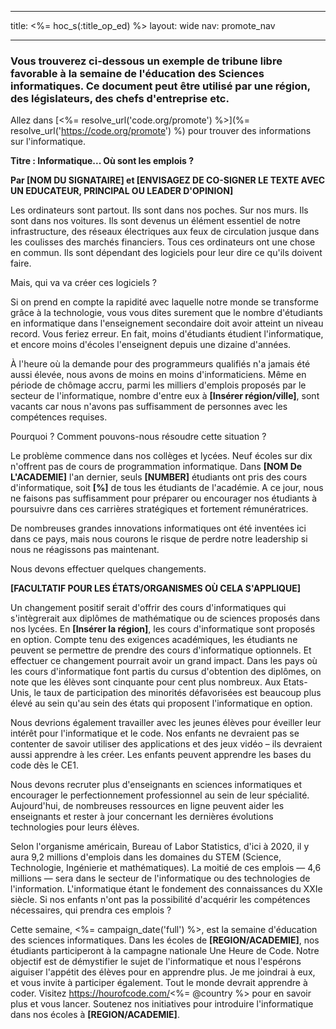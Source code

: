 * * *

title: <%= hoc_s(:title_op_ed) %> layout: wide nav: promote_nav

* * *

### Vous trouverez ci-dessous un exemple de tribune libre favorable à la semaine de l'éducation des Sciences informatiques. Ce document peut être utilisé par une région, des législateurs, des chefs d'entreprise etc.

  


Allez dans [<%= resolve_url('code.org/promote') %>](%= resolve_url('https://code.org/promote') %) pour trouver des informations sur l'informatique.

**Titre : Informatique... Où sont les emplois ?**

**Par [NOM DU SIGNATAIRE] et [ENVISAGEZ DE CO-SIGNER LE TEXTE AVEC UN EDUCATEUR, PRINCIPAL OU LEADER D'OPINION]**

Les ordinateurs sont partout. Ils sont dans nos poches. Sur nos murs. Ils sont dans nos voitures. Ils sont devenus un élément essentiel de notre infrastructure, des réseaux électriques aux feux de circulation jusque dans les coulisses des marchés financiers. Tous ces ordinateurs ont une chose en commun. Ils sont dépendant des logiciels pour leur dire ce qu'ils doivent faire.

Mais, qui va va créer ces logiciels ?

Si on prend en compte la rapidité avec laquelle notre monde se transforme grâce à la technologie, vous vous dites surement que le nombre d'étudiants en informatique dans l'enseignement secondaire doit avoir atteint un niveau record. Vous feriez erreur. En fait, moins d'étudiants étudient l'informatique, et encore moins d'écoles l'enseignent depuis une dizaine d'années.

À l'heure où la demande pour des programmeurs qualifiés n'a jamais été aussi élevée, nous avons de moins en moins d'informaticiens. Même en période de chômage accru, parmi les milliers d'emplois proposés par le secteur de l'informatique, nombre d'entre eux à **[Insérer région/ville]**, sont vacants car nous n'avons pas suffisamment de personnes avec les compétences requises.

Pourquoi ? Comment pouvons-nous résoudre cette situation ?

Le problème commence dans nos collèges et lycées. Neuf écoles sur dix n'offrent pas de cours de programmation informatique. Dans **[NOM De L'ACADEMIE]** l'an dernier, seuls **[NUMBER]** étudiants ont pris des cours d'informatique, soit **[%]** de tous les étudiants de l'académie. A ce jour, nous ne faisons pas suffisamment pour préparer ou encourager nos étudiants à poursuivre dans ces carrières stratégiques et fortement rémunératrices.

De nombreuses grandes innovations informatiques ont été inventées ici dans ce pays, mais nous courons le risque de perdre notre leadership si nous ne réagissons pas maintenant.

Nous devons effectuer quelques changements.

**[FACULTATIF POUR LES ÉTATS/ORGANISMES OÙ CELA S'APPLIQUE]**

Un changement positif serait d'offrir des cours d'informatiques qui s'intègrerait aux diplômes de mathématique ou de sciences proposés dans nos lycées. En **[Insérer la région]**, les cours d'informatique sont proposés en option. Compte tenu des exigences académiques, les étudiants ne peuvent se permettre de prendre des cours d'informatique optionnels. Et effectuer ce changement pourrait avoir un grand impact. Dans les pays où les cours d'informatique font partis du cursus d'obtention des diplômes, on note que les élèves sont cinquante pour cent plus nombreux. Aux Etats-Unis, le taux de participation des minorités défavorisées est beaucoup plus élevé au sein qu'au sein des états qui proposent l'informatique en option.

Nous devrions également travailler avec les jeunes élèves pour éveiller leur intérêt pour l'informatique et le code. Nos enfants ne devraient pas se contenter de savoir utiliser des applications et des jeux vidéo – ils devraient aussi apprendre à les créer. Les enfants peuvent apprendre les bases du code dès le CE1.

Nous devons recruter plus d'enseignants en sciences informatiques et encourager le perfectionnement professionnel au sein de leur spécialité. Aujourd'hui, de nombreuses ressources en ligne peuvent aider les enseignants et rester à jour concernant les dernières évolutions technologies pour leurs élèves.

Selon l'organisme américain, Bureau of Labor Statistics, d'ici à 2020, il y aura 9,2 millions d'emplois dans les domaines du STEM (Science, Technologie, Ingénierie et mathématiques). La moitié de ces emplois — 4,6 millions — sera dans le secteur de l'informatique ou des technologies de l'information. L'informatique étant le fondement des connaissances du XXIe siècle. Si nos enfants n'ont pas la possibilité d'acquérir les compétences nécessaires, qui prendra ces emplois ?

Cette semaine, <%= campaign_date('full') %>, est la semaine d'éducation des sciences informatiques. Dans les écoles de **[REGION/ACADEMIE]**, nos étudiants participeront à la campagne nationale Une Heure de Code. Notre objectif est de démystifier le sujet de l'informatique et nous l'espérons aiguiser l'appétit des élèves pour en apprendre plus. Je me joindrai à eux, et vous invite à participer également. Tout le monde devrait apprendre à coder. Visitez https://hourofcode.com/<%= @country %> pour en savoir plus et vous lancer. Soutenez nos initiatives pour introduire l'informatique dans nos écoles à **[REGION/ACADEMIE]**.